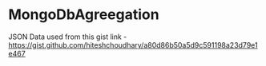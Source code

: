 # MongoDbAgreegation

JSON Data used from this gist link - https://gist.github.com/hiteshchoudhary/a80d86b50a5d9c591198a23d79e1e467
